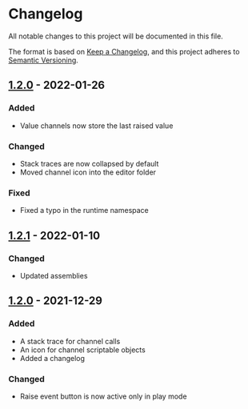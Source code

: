 # Changelog
All notable changes to this project will be documented in this file.

The format is based on [Keep a Changelog](https://keepachangelog.com/en/1.0.0/),
and this project adheres to [Semantic Versioning](https://semver.org/spec/v2.0.0.html).

## [1.2.0] - 2022-01-26 

### Added
- Value channels now store the last raised value

### Changed
- Stack traces are now collapsed by default
- Moved channel icon into the editor folder

### Fixed
- Fixed a typo in the runtime namespace 

## [1.2.1] - 2022-01-10

### Changed
- Updated assemblies

## [1.2.0] - 2021-12-29

### Added
- A stack trace for channel calls
- An icon for channel scriptable objects
- Added a changelog

### Changed
- Raise event button is now active only in play mode

[Unreleased]: https://github.com/danielrusnac/unity-so-architecture-package
[1.2.0]: https://github.com/danielrusnac/unity-so-architecture-package/releases/tag/v1.2.0
[1.2.1]: https://github.com/danielrusnac/unity-so-architecture-package/releases/tag/v1.2.1
[1.3.0]: https://github.com/danielrusnac/unity-so-architecture-package/releases/tag/v1.3.0
